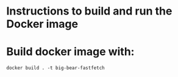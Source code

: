 # Instructions to build and run the Docker image

# Build docker image with:

```
docker build . -t big-bear-fastfetch
```
